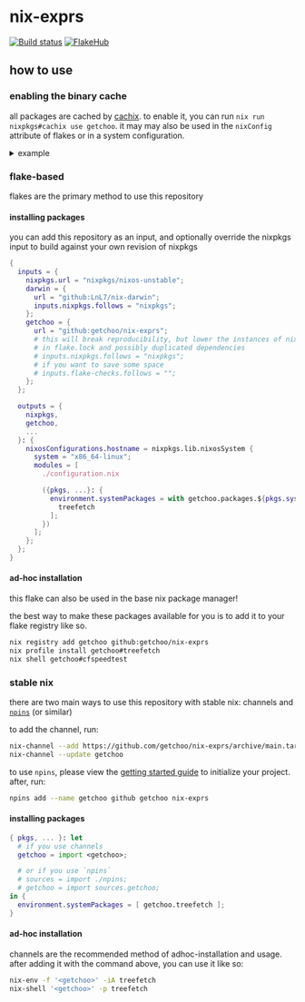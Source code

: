 # nix-exprs

[![Build status](https://img.shields.io/github/actions/workflow/status/getchoo/nix-exprs/ci.yaml?style=flat-square&logo=github&label=Build%20status&color=5277c3)](https://github.com/getchoo/nix-exprs/actions/workflows/ci.yaml)
[![FlakeHub](https://img.shields.io/endpoint?url=https://flakehub.com/f/getchoo/nix-exprs/badge)](https://flakehub.com/flake/getchoo/nix-exprs)

## how to use

### enabling the binary cache

all packages are cached by [cachix](https://cachix.org). to enable it, you can run
`nix run nixpkgs#cachix use getchoo`. it may may also be used in the `nixConfig` attribute
of flakes or in a system configuration.

<details>
<summary>example</summary>

```nix
{pkgs, ...}: {
  nix.settings = {
    trusted-substituters = ["https://getchoo.cachix.org"];
    trusted-public-keys = ["getchoo.cachix.org-1:ftdbAUJVNaFonM0obRGgR5+nUmdLMM+AOvDOSx0z5tE="];
  };
}
```

</details>

### flake-based

flakes are the primary method to use this repository

#### installing packages

you can add this repository as an input, and optionally override the nixpkgs input to build against
your own revision of nixpkgs

```nix
{
  inputs = {
    nixpkgs.url = "nixpkgs/nixos-unstable";
    darwin = {
      url = "github:LnL7/nix-darwin";
      inputs.nixpkgs.follows = "nixpkgs";
    };
    getchoo = {
      url = "github:getchoo/nix-exprs";
      # this will break reproducibility, but lower the instances of nixpkgs
      # in flake.lock and possibly duplicated dependencies
      # inputs.nixpkgs.follows = "nixpkgs";
      # if you want to save some space
      # inputs.flake-checks.follows = "";
    };
  };

  outputs = {
    nixpkgs,
    getchoo,
    ...
  }: {
    nixosConfigurations.hostname = nixpkgs.lib.nixosSystem {
      system = "x86_64-linux";
      modules = [
        ./configuration.nix

        ({pkgs, ...}: {
          environment.systemPackages = with getchoo.packages.${pkgs.system}; [
            treefetch
          ];
        })
      ];
    };
  };
}
```

#### ad-hoc installation

this flake can also be used in the base nix package manager!

the best way to make these packages available for you is to
add it to your flake registry like so.

```sh
nix registry add getchoo github:getchoo/nix-exprs
nix profile install getchoo#treefetch
nix shell getchoo#cfspeedtest
```

### stable nix

there are two main ways to use this repository with stable nix: channels and [`npins`](https://github.com/andir/npins) (or similar)

to add the channel, run:

```sh
nix-channel --add https://github.com/getchoo/nix-exprs/archive/main.tar.gz getchoo
nix-channel --update getchoo

```

to use `npins`, please view the [getting started guide](https://github.com/andir/npins?tab=readme-ov-file#getting-started) to initialize your project.
after, run:

```sh
npins add --name getchoo github getchoo nix-exprs
```

#### installing packages

```nix
{ pkgs, ... }: let
  # if you use channels
  getchoo = import <getchoo>;

  # or if you use `npins`
  # sources = import ./npins;
  # getchoo = import sources.getchoo;
in {
  environment.systemPackages = [ getchoo.treefetch ];
}
```

#### ad-hoc installation

channels are the recommended method of adhoc-installation and usage. after adding it with the command above, you can use it like so:

```sh
nix-env -f '<getchoo>' -iA treefetch
nix-shell '<getchoo>' -p treefetch
```
